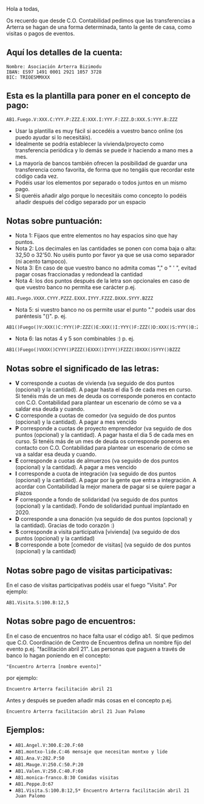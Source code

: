 Hola a todas,

Os recuerdo que desde C.O. Contabilidad pedimos que las transferencias a Arterra se hagan de una forma determinada, tanto la gente de casa, como visitas o pagos de eventos. 
 
## Aquí los detalles de la cuenta: 

```
Nombre: Asociación Arterra Bizimodu
IBAN: ES97 1491 0001 2921 1057 3728
BIC: TRIOESMMXXX 
```

## Esta es la plantilla para poner en el concepto de pago:

```
AB1.Fuego.V:XXX.C:YYY.P:ZZZ.E:XXX.I:YYY.F:ZZZ.D:XXX.S:YYY.B:ZZZ
```

* Usar la plantilla es muy fácil si accedéis a vuestro banco online (os puedo ayudar si lo necesitáis). 
* Idealmente se podría establecer la vivienda/proyecto como transferencia periódica y lo demás se puede ir haciendo a mano mes a mes. 
* La mayoría de bancos también ofrecen la posibilidad de guardar una transferencia como favorita, de forma que no tengáis que recordar este código cada vez. 
* Podéis usar los elementos por separado o todos juntos en un mismo pago.
* Si queréis añadir algo porque lo necesitáis como concepto lo podéis añadir después del código separado por un espacio

## Notas sobre puntuación: 

* Nota 1: Fijaos que entre elementos no hay espacios sino que hay puntos.
* Nota 2: Los decimales en las cantidades se ponen con coma baja o alta: 32,50 o 32'50. No uséis punto por favor ya que se usa como separador (ni acento tampoco).
* Nota 3: En caso de que vuestro banco no admita comas "," o " ' ", evitad pagar cosas fraccionadas y redondead la cantidad
* Nota 4: los dos puntos después de la letra son opcionales en caso de que vuestro banco no permita ese carácter p.ej. 

```
AB1.Fuego.VXXX.CYYY.PZZZ.EXXX.IYYY.FZZZ.DXXX.SYYY.BZZZ
```

* Nota 5: si vuestro banco no os permite usar el punto "." podeis usar dos paréntesis "()". p. ej.  

```
AB1()Fuego()V:XXX()C:YYY()P:ZZZ()E:XXX()I:YYY()F:ZZZ()D:XXX()S:YYY()B:ZZZ
```

* Nota 6: las notas 4 y 5 son combinables :) p. ej. 

```
AB1()Fuego()VXXX()CYYY()PZZZ()EXXX()IYYY()FZZZ()DXXX()SYYY()BZZZ
```

## Notas sobre el significado de las letras: 

* **V** corresponde a cuotas de vivienda (va seguido de dos puntos (opcional) y la cantidad). A pagar hasta el dia 5 de cada mes en curso. Si tenéis más de un mes de deuda os corresponde poneros en contacto con C.O. Contabilidad para plantear un escenario de cómo se va a saldar esa deuda y cuando.
* **C** corresponde a cuotas de comedor (va seguido de dos puntos (opcional) y la cantidad). A pagar a mes vencido
* **P** corresponde a cuotas de proyecto emprendedor (va seguido de dos puntos (opcional) y la cantidad). A pagar hasta el dia 5 de cada mes en curso. 
Si tenéis más de un mes de deuda os corresponde poneros en contacto con C.O. Contabilidad para plantear un escenario de cómo se va a saldar esa deuda y cuando.
* **E** corresponde a cuotas de almuerzos (va seguido de dos puntos (opcional) y la cantidad). A pagar a mes vencido
* **I** corresponde a cuota de integración (va seguido de dos puntos (opcional) y la cantidad). A pagar por la gente que entra a integración. A acordar con Contabilidad la mejor manera de pagar si se quiere pagar a plazos
* **F** corresponde a fondo de solidaridad (va seguido de dos puntos (opcional) y la cantidad). Fondo de solidaridad puntual implantado en 2020. 
* **D** corresponde a una donación (va seguido de dos puntos (opcional) y la cantidad). Gracias de todo corazón :)
* **S** corresponde a visita participativa [vivienda] (va seguido de dos puntos (opcional) y la cantidad)
* **B** corresponde a bote [comedor de visitas] (va seguido de dos puntos (opcional) y la cantidad)

## Notas sobre pago de visitas participativas:
En el caso de visitas participativas podéis usar el fuego "Visita". Por ejemplo:
```
AB1.Visita.S:100.B:12,5
```

## Notas sobre pago de encuentros:
En el caso de encuentros no hace falta usar el código ab1. 
Sí que pedimos que C.O. Coordinación de Centro de Encuentros defina un nombre fijo del evento p.ej. "facilitación abril 21".
Las personas que paguen a través de banco lo hagan poniendo en el concepto: 

```
"Encuentro Arterra [nombre evento]" 
```
por ejemplo:

```
Encuentro Arterra facilitación abril 21
```

Antes y después se pueden añadir más cosas en el concepto p.ej.
```
Encuentro Arterra facilitación abril 21 Juan Palomo
```

## Ejemplos:

* ```AB1.Angel.V:300.E:20.F:60```
* ```AB1.montxo-lide.C:46 mensaje que necesitan montxo y lide```
* ```AB1.Ana.V:282.P:50```
* ```AB1.Mauge.V:250.C:50.P:20```
* ```AB1.Valen.V:250.C:40.F:60```
* ```AB1.monica-franco.B:30 Comidas visitas```
* ```AB1.Peppe.D:67```
* ```AB1.Visita.S:100.B:12,5* Encuentro Arterra facilitación abril 21 Juan Palomo```
